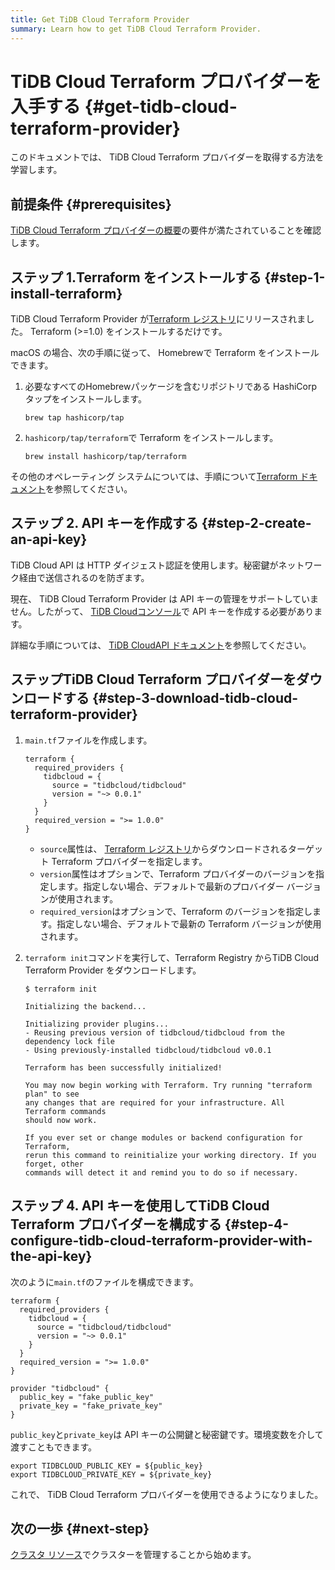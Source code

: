```yaml
---
title: Get TiDB Cloud Terraform Provider
summary: Learn how to get TiDB Cloud Terraform Provider.
---
```


# TiDB Cloud Terraform プロバイダーを入手する {#get-tidb-cloud-terraform-provider}

このドキュメントでは、 TiDB Cloud Terraform プロバイダーを取得する方法を学習します。

## 前提条件 {#prerequisites}

[TiDB Cloud Terraform プロバイダーの概要](/tidb-cloud/terraform-tidbcloud-provider-overview.md#requirements)の要件が満たされていることを確認します。

## ステップ 1.Terraform をインストールする {#step-1-install-terraform}

TiDB Cloud Terraform Provider が[Terraform レジストリ](https://registry.terraform.io/)にリリースされました。 Terraform (&gt;=1.0) をインストールするだけです。

macOS の場合、次の手順に従って、 Homebrewで Terraform をインストールできます。

1.  必要なすべてのHomebrewパッケージを含むリポジトリである HashiCorp タップをインストールします。

    ```shell
    brew tap hashicorp/tap
    ```

2.  `hashicorp/tap/terraform`で Terraform をインストールします。

    ```shell
    brew install hashicorp/tap/terraform
    ```

その他のオペレーティング システムについては、手順について[Terraform ドキュメント](https://learn.hashicorp.com/tutorials/terraform/install-cli)を参照してください。

## ステップ 2. API キーを作成する {#step-2-create-an-api-key}

TiDB Cloud API は HTTP ダイジェスト認証を使用します。秘密鍵がネットワーク経由で送信されるのを防ぎます。

現在、 TiDB Cloud Terraform Provider は API キーの管理をサポートしていません。したがって、 [TiDB Cloudコンソール](https://tidbcloud.com/console/clusters)で API キーを作成する必要があります。

詳細な手順については、 [TiDB CloudAPI ドキュメント](https://docs.pingcap.com/tidbcloud/api/v1beta#section/Authentication/API-Key-Management)を参照してください。

## ステップTiDB Cloud Terraform プロバイダーをダウンロードする {#step-3-download-tidb-cloud-terraform-provider}

1.  `main.tf`ファイルを作成します。

    ```
    terraform {
      required_providers {
        tidbcloud = {
          source = "tidbcloud/tidbcloud"
          version = "~> 0.0.1"
        }
      }
      required_version = ">= 1.0.0"
    }
    ```

    -   `source`属性は、 [Terraform レジストリ](https://registry.terraform.io/)からダウンロードされるターゲット Terraform プロバイダーを指定します。
    -   `version`属性はオプションで、Terraform プロバイダーのバージョンを指定します。指定しない場合、デフォルトで最新のプロバイダー バージョンが使用されます。
    -   `required_version`はオプションで、Terraform のバージョンを指定します。指定しない場合、デフォルトで最新の Terraform バージョンが使用されます。

2.  `terraform init`コマンドを実行して、Terraform Registry からTiDB Cloud Terraform Provider をダウンロードします。

    ```
    $ terraform init

    Initializing the backend...

    Initializing provider plugins...
    - Reusing previous version of tidbcloud/tidbcloud from the dependency lock file
    - Using previously-installed tidbcloud/tidbcloud v0.0.1

    Terraform has been successfully initialized!

    You may now begin working with Terraform. Try running "terraform plan" to see
    any changes that are required for your infrastructure. All Terraform commands
    should now work.

    If you ever set or change modules or backend configuration for Terraform,
    rerun this command to reinitialize your working directory. If you forget, other
    commands will detect it and remind you to do so if necessary.
    ```

## ステップ 4. API キーを使用してTiDB Cloud Terraform プロバイダーを構成する {#step-4-configure-tidb-cloud-terraform-provider-with-the-api-key}

次のように`main.tf`のファイルを構成できます。

```
terraform {
  required_providers {
    tidbcloud = {
      source = "tidbcloud/tidbcloud"
      version = "~> 0.0.1"
    }
  }
  required_version = ">= 1.0.0"
}

provider "tidbcloud" {
  public_key = "fake_public_key"
  private_key = "fake_private_key"
}
```

`public_key`と`private_key`は API キーの公開鍵と秘密鍵です。環境変数を介して渡すこともできます。

```
export TIDBCLOUD_PUBLIC_KEY = ${public_key}
export TIDBCLOUD_PRIVATE_KEY = ${private_key}
```

これで、 TiDB Cloud Terraform プロバイダーを使用できるようになりました。

## 次の一歩 {#next-step}

[クラスタ リソース](/tidb-cloud/terraform-use-cluster-resource.md)でクラスターを管理することから始めます。
